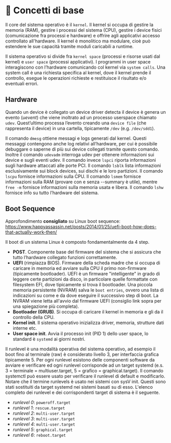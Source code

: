 # 📝 Concetti di base

Il core del sistema operativo è il `kernel`. Il kernel si occupa di gestire la memoria (RAM),
gestire i processi del sistema (CPU), gestire i device fisici (comunicazione fra processi e
hardware) e offrire agli applicativi accesso controllato all'hardware. Il kernel è monolitico
ma modulare, cioè può estendere le sue capacità tramite moduli caricabili a runtime.

Il sistema operativo si divide fra `kernel space` (processi e risorse usati dal kernel) e
`user space` (processi applicativi). I programmi in user space interagiscono con l’hardware
comunicando col kernel via `system calls`. Una system call è una richiesta specifica
al kernel, dove il kernel prende il controllo, esegue le operazioni richieste e restituisce
il risultato e/o eventuali errori.

## Hardware

Quando un device è collegato un device driver detecta il device è genera un evento (_uevent_)
che viene inoltrato ad un processo userspace chiamato `udev`. Quest’ultimo processa l’evento
creando una `device file` (che rappresenta il device) in una cartella, tipicamente `/dev` (e.g.
`/dev/sdd1`).

Il comando `dmesg` ottiene messagi e logs generati dal kernel. Questi messaggi contengono
anche log relativi all’hardware, per cui è possibile debuggare o saperne di più sui device
collegati tramite questo comando. Inoltre il comando `udevadm` interroga udev per ottenere
informazioni sui device e sugli eventi udev. Il comando invece `lspci` riporta informazioni
sugli hardware attaccati alle porte PCI. Il comando `lsblk` lista informazioni
esclusivamente sui block devices, sui dischi e le loro partizioni. Il comando `lscpu`
fornisce informazioni sulla CPU. Il comando `lsmem` fornisce informazioni sulla RAM
(provare con e senza --summary è utile), mentre `free -m` fornisce informazioni sulla memoria
usata e libera. Il comando `lshw` fornisce info su tutto l’hardware del sistema.

## Boot Sequence

Approfondimento **consigliato** su Linux boot sequence:
https://www.happyassassin.net/posts/2014/01/25/uefi-boot-how-does-that-actually-work-then/

Il boot di un sistema Linux è composto fondamentalmente da 4 step.

- **POST**. Componente base del firmware del sistema che si assicura che tutto l’hardware
  collegato funzioni correttamente.
- **UEFI** (rimpiazza BIOS). Firmware della scheda madre che si occupa di caricare in
  memoria ed
  avviare sulla CPU il primo non-firmware (tipicamente bootloader). UEFI è un firmware
  "intelligente" in grado di leggere certe partizioni da disco, in particolare quelle
  formattate
  con filesystem EFI, dove tipicamente si trova il bootloader. Una piccola memoria persistente
  (NVRAM) salva le `boot entries`, ovvero una lista di indicazioni su come e da dove eseguire
  il
  successivo step di boot. La NVRAM viene letta all'avvio dal firmware UEFI (consiglio link
  sopra per una spiegazione più completa).
- **Bootloader (GRUB)**. Si occupa di caricare il kernel in memoria e gli da il controllo
  della CPU.
- **Kernel init**. Il sistema operativo inizializza driver, memoria, strutture dati interne
  etc.
- **User space init**. Avvia il processo init (PID 1) dello user space, lo standard è
  `systemd` ai giorni nostri.

Il runlevel è una modalità operativa del sistema operativo, ad esempio il boot fino al
terminale (raw) è considerato livello 3, per interfaccia grafica tipicamente 5. Per ogni
runlevel esistono delle componenti software da avviare e verificare ed ogni runlevel
corrisponde ad un target systemd (e.s. 3 = terminale = multiuser.target, 5 = grafico =
graphical.target). Il comando systemctl può essere usato per verificare il runlevel di
default e modificarlo. Notare che il termine runlevels è usato nei sistemi con sysV init.
Questi sono stati sostituiti da target systemd nei sistemi basati su di esso. L'elenco
completo dei runlevel e dei corrispondenti target di sistema è il seguente.

- _runlevel 0_: `poweroff.target`
- _runlevel 1_: `rescue.target`
- _runlevel 2_: `multi-user.target`
- _runlevel 3_: `multi-user.target`
- _runlevel 4_: `multi-user.target`
- _runlevel 5_: `graphical.target`
- _runlevel 6_: `reboot.target`

